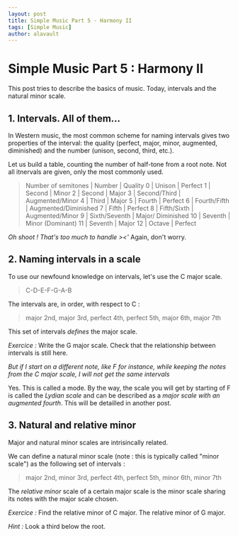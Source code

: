 ```yaml
---
layout: post
title: Simple Music Part 5 - Harmony II
tags: [Simple Music]
author: alavault
---
```


# Simple Music Part 5 : Harmony II

This post tries to describe the basics of music. Today, intervals and the natural minor scale.

## 1. Intervals. All of them...

In Western music, the most common scheme for naming intervals gives two properties of the interval: the quality (perfect, major, minor, augmented, diminished) and the number (unison, second, third, etc.).

Let us build a table, counting the number of half-tone from a root note. Not all itnervals are given, only the most commonly used.

> Number of semitones | Number | Quality 
> 0                   | Unison | Perfect
> 1                   | Second | Minor
> 2                   | Second | Major
> 3                   | Second/Third | Augmented/Minor
> 4                   | Third | Major
> 5                   | Fourth | Perfect
> 6                   | Fourth/Fifth | Augmented/Diminished
> 7                   | Fifth | Perfect
> 8                   | Fifth/Sixth | Augmented/Minor
> 9                   | Sixth/Seventh | Major/ Diminished
> 10                  | Seventh | Minor (Dominant) 
> 11                  | Seventh | Major
> 12                  | Octave | Perfect

*Oh shoot ! That's too much to handle ><'* Again, don't worry.

## 2. Naming intervals in a scale

To use our newfound knowledge on intervals, let's use the C major scale.

> C-D-E-F-G-A-B

The intervals are, in order, with respect to C :

> major 2nd, major 3rd, perfect 4th, perfect 5th, major 6th, major 7th

This set of intervals *defines* the major scale.

*Exercice :* Write the G major scale. Check that the relationship between intervals is still here.

*But if I start on a different note, like F for instance, while keeping the notes from the C major scale, I will not get the same intervals* 

Yes. This is called a mode. By the way, the scale you will get by starting of F is called the *Lydian scale* and can be described as a *major scale with an augmented fourth*. This will be detailled in another post.

## 3. Natural and relative minor

Major and natural minor scales are intrisincally related.

We can define a natural minor scale (note : this is typically called "minor scale") as the following set of intervals :

> major 2nd, minor 3rd, perfect 4th, perfect 5th, minor 6th, minor 7th

The *relative minor* scale of a certain major scale is the minor scale sharing its notes with the major scale chosen.

*Exercice :* Find the relative minor of C major. The relative minor of G major.

*Hint :* Look a third below the root.



